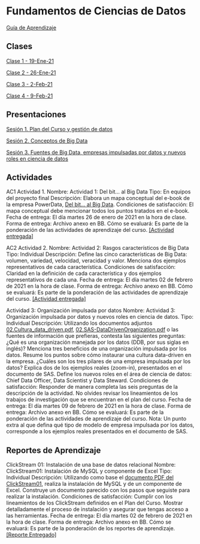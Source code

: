 
# Fundamentos de Ciencias de Datos
[Guía de Aprendizaje](https://github.com/mosesmarin/Maestria-Ciencia-de-datos-e-inteligencia-de-negocios/blob/master/Fundamentos-de-Ciencia-De-Datos/presentaciones/2021-01-DAT501-Syllabus.pdf)

## Clases
[Clase 1 - 19-Ene-21](https://youtu.be/tboXvZCBTm4)

[Clase 2 - 26-Ene-21](https://youtu.be/lwRezKacvNU)

[Clase 3 - 2-Feb-21](https://youtu.be/Cj-a4UMikfo)

[Clase 4 - 9-Feb-21](https://youtu.be/JvnuXYQhkjc)

## Presentaciones
[Sesión 1. Plan del Curso y gestión de datos](https://github.com/mosesmarin/Maestria-Ciencia-de-datos-e-inteligencia-de-negocios/blob/master/Fundamentos-de-Ciencia-De-Datos/presentaciones/DAT501-S01-Introduccio%CC%81nGestio%CC%81nDatos.pdf)

[Sesión 2. Conceptos de Big Data](https://github.com/mosesmarin/Maestria-Ciencia-de-datos-e-inteligencia-de-negocios/blob/master/Fundamentos-de-Ciencia-De-Datos/presentaciones/DAT501-S02-FundamentosBigDataCS01.pdf)

[Sesión 3. Fuentes de Big Data, empresas impulsadas por datos y nuevos roles en ciencia de datos](https://github.com/mosesmarin/Maestria-Ciencia-de-datos-e-inteligencia-de-negocios/blob/master/Fundamentos-de-Ciencia-De-Datos/presentaciones/DAT501-S03-DataDrivenRoles.pdf)

## Actividades

AC1 Actividad 1.
Nombre: Actividad 1: Del bit… al Big Data
Tipo: En equipos del proyecto final
Descripción: Elabora un mapa conceptual del e-book de la empresa PowerData, [Del bit… al Big Data](https://github.com/mosesmarin/Maestria-Ciencia-de-datos-e-inteligencia-de-negocios/blob/master/Fundamentos-de-Ciencia-De-Datos/archivos/PowerData_-_Del_bit%E2%80%A6_Al_Big_Data.pdf).
Condiciones de satisfacción: El mapa conceptual debe mencionar todos los puntos tratados en el e-book.
Fecha de entrega: El día martes 26 de enero de 2021 en la hora de clase.
Forma de entrega: Archivo anexo en BB.
Cómo se evaluará: Es parte de la ponderación de las actividades de aprendizaje del curso. [[Actividad entregada]](https://github.com/mosesmarin/Maestria-Ciencia-de-datos-e-inteligencia-de-negocios/blob/master/Fundamentos-de-Ciencia-De-Datos/archivos/Actividad%201-Mapa%20Conceptual.pdf)


AC2 Actividad 2.
Nombre: Actividad 2: Rasgos característicos de Big Data
Tipo: Individual
Descripción: Define las cinco características de Big Data: volumen, variedad, velocidad, veracidad y valor. Menciona dos ejemplos representativos de cada característica.
Condiciones de satisfacción: Claridad en la definición de cada característica y dos ejemplos representativos de cada una.
Fecha de entrega: El día martes 02 de febrero de 2021 en la hora de clase.
Forma de entrega: Archivo anexo en BB.
Cómo se evaluará: Es parte de la ponderación de las actividades de aprendizaje del curso. [[Actividad entregada]](https://github.com/mosesmarin/Maestria-Ciencia-de-datos-e-inteligencia-de-negocios/blob/master/Fundamentos-de-Ciencia-De-Datos/archivos/Actividad%202_%20Rasgos%20caracteri%CC%81sticos%20de%20Big%20Data.pdf)

Actividad 3: Organización impulsada por datos
Nombre: Actividad 3: Organización impulsada por datos y nuevos roles en ciencia de datos.
Tipo: Individual
Descripción: Utilizando los documentos adjuntos [02.Cultura_data_driven.pdf](https://github.com/mosesmarin/Maestria-Ciencia-de-datos-e-inteligencia-de-negocios/blob/master/Fundamentos-de-Ciencia-De-Datos/archivos/02.Cultura_Data_Driven.pdf), [02.SAS-DataDrivenOrganization.pdf](https://github.com/mosesmarin/Maestria-Ciencia-de-datos-e-inteligencia-de-negocios/blob/master/Fundamentos-de-Ciencia-De-Datos/archivos/02.SAS-DataDrivenOrganization.pdf) o las fuentes de información que prefieras, contesta las siguientes preguntas:
¿Qué es una organización manejada por los datos (DDB, por sus siglas en inglés)?
Menciona tres beneficios de una organización impulsada por los datos.
Resume los puntos sobre cómo instaurar una cultura data-driven en la empresa.
¿Cuáles son los tres pilares de una empresa impulsada por los datos?
Explica dos de los ejemplos reales (zoom-in), presentados en el documento de SAS.
Define los nuevos roles en el área de ciencia de datos: Chief Data Officer, Data Scientist y Data Steward.
Condiciones de satisfacción: Responder de manera completa las seis preguntas de la descripción de la actividad. No olvides revisar los lineamientos de los trabajos de investigación que se encuentran en el plan del curso.
Fecha de entrega: El día martes 09 de febrero de 2021 en la hora de clase.
Forma de entrega: Archivo anexo en BB.
Cómo se evaluará: Es parte de la ponderación de las actividades de aprendizaje del curso.
Nota: Un punto extra al que defina qué tipo de modelo de empresa impulsada por los datos, corresponde a los ejemplos reales presentados en el documento de SAS.


## Reportes de Aprendizaje

ClickStream 01: Instalación de una base de datos relacional
Nombre: ClickStream01: Instalación de MySQL y componente de Excel
Tipo: Individual
Descripción: Utilizando como base el [documento PDF del ClickStream01](https://github.com/mosesmarin/Maestria-Ciencia-de-datos-e-inteligencia-de-negocios/blob/master/Fundamentos-de-Ciencia-De-Datos/archivos/ClickStream01MySQLExcel.pdf), realiza la instalación de MySQL y de un componente de Excel. Construye un documento parecido con los pasos que seguiste para realizar la instalación.
Condiciones de satisfacción: Cumplir con los lineamientos de los ClickStream definidos en el Plan del Curso. Mostrar detalladamente el proceso de instalación y asegurar que tengas acceso a las herramientas.
Fecha de entrega: El día martes 02 de febrero de 2021 en la hora de clase.
Forma de entrega: Archivo anexo en BB.
Cómo se evaluará: Es parte de la ponderación de los reportes de aprendizaje. [[Reporte Entregado]](https://github.com/mosesmarin/Maestria-Ciencia-de-datos-e-inteligencia-de-negocios/blob/master/Fundamentos-de-Ciencia-De-Datos/archivos/ClickStream%2001_%20Instalacio%CC%81n%20de%20una%20base%20de%20datos%20relacional.pdf)

